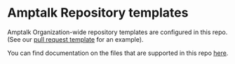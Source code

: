 # Amptalk Repository templates

Amptalk Organization-wide repository templates are configured in this repo. (See our [pull request template](.github/pull_request_template.md) for an example).

You can find documentation on the files that are supported in this repo [here](https://docs.github.com/en/free-pro-team@latest/github/building-a-strong-community/creating-a-default-community-health-file).